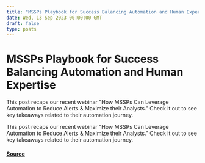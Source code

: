 ```yaml
---
title: "MSSPs Playbook for Success Balancing Automation and Human Expertise"
date: Wed, 13 Sep 2023 00:00:00 GMT
draft: false
type: posts
---
```

# MSSPs Playbook for Success Balancing Automation and Human Expertise





This post recaps our recent webinar "How MSSPs Can Leverage Automation to Reduce Alerts & Maximize their Analysts." Check it out to see key takeaways related to their automation journey. 

This post recaps our recent webinar "How MSSPs Can Leverage Automation to Reduce Alerts & Maximize their Analysts." Check it out to see key takeaways related to their automation journey.

#### [Source](https://www.greynoise.io/blog/mssps-playbook-for-success-balancing-automation-and-human-expertise)

